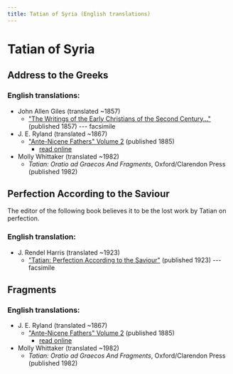 ```yaml
---
title: Tatian of Syria (English translations)
---
```


# Tatian of Syria

## Address to the Greeks

### English translations:

* John Allen Giles (translated ~1857)
  * ["The Writings of the Early Christians of the Second Century..."](https://archive.org/details/thewritingsofchr00gileuoft) (published 1857) --- facsimile
* J. E. Ryland (translated ~1867)
  * ["Ante-Nicene Fathers" Volume 2](anf.html) (published 1885)
    * [read online](http://www.ccel.org/ccel/schaff/anf02.iii.ii.html)
* Molly Whittaker (translated ~1982)
  * *Tatian: Oratio ad Graecos And Fragments*, Oxford/Clarendon Press (published 1982)

## Perfection According to the Saviour

The editor of the following book believes it to be the lost work by Tatian on perfection.

### English translation:

* J. Rendel Harris (translated ~1923)
  * ["Tatian: Perfection According to the Saviour"](https://archive.org/details/tatianperfection00harr) (published 1923) --- facsimile

## Fragments

### English translations:

* J. E. Ryland (translated ~1867)
  * ["Ante-Nicene Fathers" Volume 2](anf.html) (published 1885)
    * [read online](http://www.ccel.org/ccel/schaff/anf02.iii.iii.html)
* Molly Whittaker (translated ~1982)
  * *Tatian: Oratio ad Graecos And Fragments*, Oxford/Clarendon Press (published 1982)



